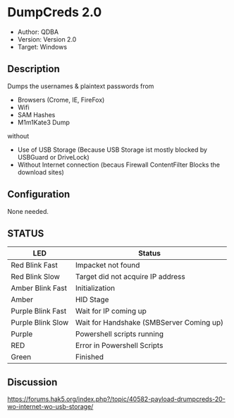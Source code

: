 # DumpCreds 2.0 
* Author: QDBA
* Version: Version 2.0
* Target: Windows

## Description

Dumps the usernames & plaintext passwords from 
 - Browsers (Crome, IE, FireFox)
 - Wifi 
 - SAM Hashes
 - M1m1Kate3 Dump
 
 without 
 - Use of USB Storage (Because USB Storage ist mostly blocked by USBGuard or DriveLock)
 - Without Internet connection (becaus Firewall ContentFilter Blocks the download sites)
 

## Configuration

None needed. 

## STATUS

| LED                | Status                                       |
| ------------------ | -------------------------------------------- |
| Red Blink Fast     | Impacket not found
| Red Blink Slow     | Target did not acquire IP address
| Amber Blink Fast   | Initialization
| Amber              | HID Stage
| Purple Blink Fast  | Wait for IP coming up
| Purple Blink Slow  | Wait for Handshake (SMBServer Coming up)
| Purple             | Powershell scripts running  
| RED                | Error in Powershell Scripts
| Green              | Finished

## Discussion

https://forums.hak5.org/index.php?/topic/40582-payload-drumpcreds-20-wo-internet-wo-usb-storage/

